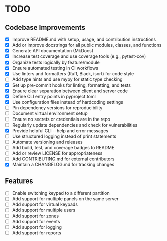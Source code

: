 # TODO

## Codebase Improvements

- [x] Improve README.md with setup, usage, and contribution instructions
- [x] Add or improve docstrings for all public modules, classes, and functions
- [x] Generate API documentation (MkDocs)
- [x] Increase test coverage and use coverage tools (e.g., pytest-cov)
- [x] Organize tests logically by feature/module
- [x] Ensure automated testing in CI workflows
- [x] Use linters and formatters (Ruff, Black, isort) for code style
- [ ] Add type hints and use mypy for static type checking
- [x] Set up pre-commit hooks for linting, formatting, and tests
- [x] Ensure clear separation between client and server code
- [x] Define CLI entry points in  pyproject.toml
- [x] Use configuration files instead of hardcoding settings
- [ ] Pin dependency versions for reproducibility
- [ ] Document virtual environment setup
- [ ] Ensure no secrets or credentials are in the repo
- [ ] Regularly update dependencies and check for vulnerabilities
- [x] Provide helpful CLI --help and error messages
- [ ] Use structured logging instead of print statements
- [ ] Automate versioning and releases
- [ ] Add build, test, and coverage badges to README
- [ ] Add or review LICENSE for appropriateness
- [ ] Add CONTRIBUTING.md for external contributors
- [x] Maintain a CHANGELOG.md for tracking changes

## Features

- [ ] Enable switching keypad to a different partition
- [ ] Add support for multiple panels on the same server
- [ ] Add support for virtual keypads
- [ ] Add support for multiple users
- [ ] Add support for zones
- [ ] Add support for events
- [ ] Add support for logging
- [ ] Add support for reports
